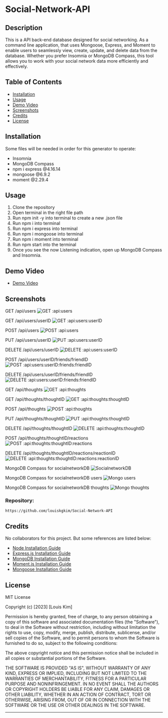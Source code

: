 # Social-Network-API

## Description
This is a API back-end database designed for social networking. As a command line application, that uses Mongoose, Express, and Moment to enable users to seamlessly view, create, update, and delete data from the database. Whether you prefer Insomnia or MongoDB Compass, this tool allows you to work with your social network data more efficiently and effectively.

## Table of Contents

- [Installation](#installation)
- [Usage](#usage)
- [Demo Video](#demovideo)
- [Screenshots](#screenshots)
- [Credits](#credits)
- [License](#license)

## Installation
Some files will be needed in order for this generator to operate:

- Insomnia
- MongoDB Compass
- npm i express @4.16.14
- mongoose @6.9.2
- moment @2.29.4


## Usage
1. Clone the repository
2. Open terminal in the right file path
3. Run npm init -y into terminal to create a new .json file
4. Run npm i into terminal
5. Run npm i express into terminal
6. Run npm i mongoose into terminal
7. Run npm i moment into terminal
8. Run npm start into the terminal
9. Once you see the now Listening indication, open up MongoDB Compass and Insomnia.

## Demo Video
- [Demo Video](https://drive.google.com/file/d/1KkXn56cNIBMwTgzsONWFjNWirejueDc5/view)

## Screenshots
GET /api/users
![GET :api:users](https://user-images.githubusercontent.com/115679155/226144020-5f1d1df7-aef1-40b4-970b-77635bf83b65.png)

GET /api/users/userID
![GET :api:users:userID](https://user-images.githubusercontent.com/115679155/226144023-8654cbfe-cd33-4211-9d2f-9dd783d06f9d.png)

POST /api/users
![POST :api:users](https://user-images.githubusercontent.com/115679155/226144026-af26d752-88bc-41c6-99e6-27c59ed72957.png)

PUT /api/users/userID
![PUT :api:users:userID](https://user-images.githubusercontent.com/115679155/226144028-ef9fd68f-441d-46d2-bc4e-8c7565094f1e.png)

DELETE /api/users/userID
![DELETE :api:users:userID](https://user-images.githubusercontent.com/115679155/226144031-1954713c-b1bf-4aaf-a78e-9fac3227fe97.png)

POST /api/users/userID/friends/friendID
![POST :api:users:userID:friends:friendID](https://user-images.githubusercontent.com/115679155/226144034-69766aed-15fa-4347-b4df-27c7e1aed3af.png)

DELETE /api/users/userID/friends/friendID
![DELETE :api:users:userID:friends:friendID](https://user-images.githubusercontent.com/115679155/226144035-8c076add-fedb-4e25-b2df-2678f20460e9.png)

GET /api/thoughts
![GET :api:thoughts](https://user-images.githubusercontent.com/115679155/226144037-b0d77ea7-e7f4-4624-8161-6cddfcc0f62d.png)

GET /api/thoughts/thoughtID
![GET :api:thoughts:thoughtID](https://user-images.githubusercontent.com/115679155/226144038-98895e84-35fa-43ab-ac44-a6082e30a6d7.png)

POST /api/thoughts
![POST :api:thoughts](https://user-images.githubusercontent.com/115679155/226144039-4922d21f-350a-4988-8258-7454ee48f234.png)

PUT /api/thoughts/thoughtID
![PUT :api:thoughts:thoughtID](https://user-images.githubusercontent.com/115679155/226144040-5d67a0d8-5a4a-40c8-bb85-d48e1c238fd6.png)

DELETE /api/thoughts/thoughtID
![DELETE :api:thoughts:thoughtID](https://user-images.githubusercontent.com/115679155/226144053-181da4e8-d0de-4c27-85af-8bf21650d402.png)

POST /api/thoughts/thoughtID/reactions
![POST :api:thoughts:thoughtID:reactions](https://user-images.githubusercontent.com/115679155/226144065-7dc0000e-0ae9-415d-83f0-2a41e41c4372.png)

DELETE /api/thoughts/thoughtID/reactions/reactionID
![DELETE :api:thoughts:thoughtID:reactions:reactionID](https://user-images.githubusercontent.com/115679155/226144073-59fa67cb-1ce2-459f-b2d4-a7078ac77705.png)

MongoDB Compass for socialnetworkDB
![SocialnetworkDB](https://user-images.githubusercontent.com/115679155/226144102-3ed72dd6-32cf-40d8-8b2f-62cef893b776.png)

MongoDB Compass for socialnetworkDB users
![Mongo users](https://user-images.githubusercontent.com/115679155/226144115-86ddcdda-90fe-4826-87eb-86df34dd2941.png)

MongoDB Compass for socialnetworkDB thoughts
![Mongo thoughts](https://user-images.githubusercontent.com/115679155/226144125-c30c8e16-2ad4-417f-a210-880ce0930673.png)


### Repository:
```
https://github.com/louiskgkim/Social-Network-API
```


## Credits

No collaborators for this project. But some references are listed below:

- [Node Installation Guide](https://coding-boot-camp.github.io/full-stack/nodejs/how-to-install-nodejs/)
- [Express.js Installation Guide](https://expressjs.com/en/starter/installing.html)
- [MongoDB Installation Guide](https://www.mongodb.com/docs/manual/tutorial/install-mongodb-on-os-x/)
- [Moment.js Installation Guide](https://momentjs.com/)
- [Mongoose Installation Guide](https://www.npmjs.com/package/mongoose)


## License

MIT License

Copyright (c) [2023] [Louis Kim]

Permission is hereby granted, free of charge, to any person obtaining a copy
of this software and associated documentation files (the "Software"), to deal
in the Software without restriction, including without limitation the rights
to use, copy, modify, merge, publish, distribute, sublicense, and/or sell
copies of the Software, and to permit persons to whom the Software is
furnished to do so, subject to the following conditions:

The above copyright notice and this permission notice shall be included in all
copies or substantial portions of the Software.

THE SOFTWARE IS PROVIDED "AS IS", WITHOUT WARRANTY OF ANY KIND, EXPRESS OR
IMPLIED, INCLUDING BUT NOT LIMITED TO THE WARRANTIES OF MERCHANTABILITY,
FITNESS FOR A PARTICULAR PURPOSE AND NONINFRINGEMENT. IN NO EVENT SHALL THE
AUTHORS OR COPYRIGHT HOLDERS BE LIABLE FOR ANY CLAIM, DAMAGES OR OTHER
LIABILITY, WHETHER IN AN ACTION OF CONTRACT, TORT OR OTHERWISE, ARISING FROM,
OUT OF OR IN CONNECTION WITH THE SOFTWARE OR THE USE OR OTHER DEALINGS IN THE
SOFTWARE.

---
